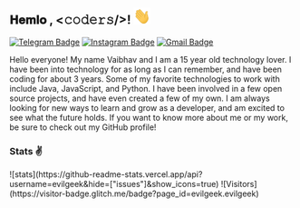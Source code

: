 <h2> 𝐇𝐞𝐦𝐥𝐨 , <𝚌𝚘𝚍𝚎𝚛𝚜/><b>!</b> <img src="https://raw.githubusercontent.com/evilgeek/evilgeek/master/gifs/Hemlo.gif" width="30px"></h2> 

[![Telegram Badge](https://img.shields.io/badge/-@x3wolverine-1ca0f1?style=flat-square&labelColor=1ca0f1&logo=telegram&logoColor=white&link=https://t.me/d3nv3rxd)](https://t.me/d3nv3rxd) 
[![Instagram Badge](https://img.shields.io/badge/-im.vaibhav.ig-blue?style=flat-square&logo=instagram&logoColor=white&link=https://www.instagram.com/im.vaibhav.ig/)](https://www.instagram.com/im.vaibhav.ig) 
[![Gmail Badge](https://img.shields.io/badge/-vaibhavchandra2007@gmail.com-c14438?style=flat-square&logo=Gmail&logoColor=white&link=mailto:vaibhavchandra2007@gmail.com)](mailto:vaibhavchandra2007@gmail.com) 

Hello everyone! My name Vaibhav and I am a 15 year old technology lover. I have been into technology for as long as I can remember, and have been coding for about 3 years. Some of my favorite technologies to work with include Java, JavaScript, and Python. 
I have been involved in a few open source projects, and have even created a few of my own. I am always looking for new ways to learn and grow as a developer, and am excited to see what the future holds.
If you want to know more about me or my work, be sure to check out my GitHub profile!


<h3>Stats ✌</h3> 
![stats](https://github-readme-stats.vercel.app/api?username=evilgeek&hide=["issues"]&show_icons=true)
![Visitors](https://visitor-badge.glitch.me/badge?page_id=evilgeek.evilgeek)
